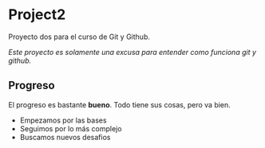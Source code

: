 # Project2
Proyecto dos para el curso de Git y Github.

*Este proyecto es solamente una excusa para entender como funciona git y github.*

## Progreso
El progreso es bastante **bueno**. Todo tiene sus cosas, pero va bien.

- Empezamos por las bases 
- Seguimos por lo más complejo 
- Buscamos nuevos desafios 

